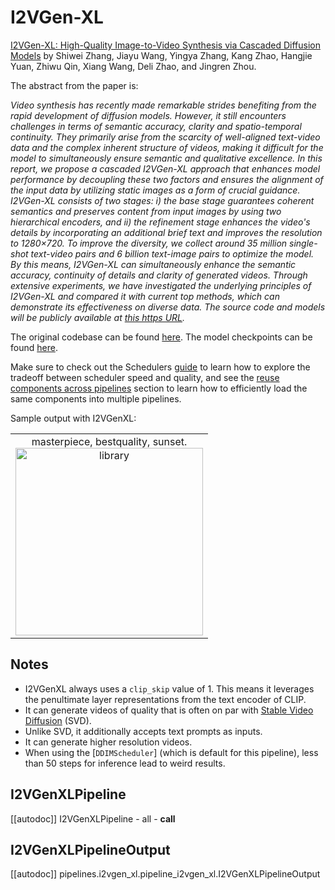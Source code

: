 <!--Copyright 2023 The HuggingFace Team. All rights reserved.

Licensed under the Apache License, Version 2.0 (the "License"); you may not use this file except in compliance with
the License. You may obtain a copy of the License at

http://www.apache.org/licenses/LICENSE-2.0

Unless required by applicable law or agreed to in writing, software distributed under the License is distributed on
an "AS IS" BASIS, WITHOUT WARRANTIES OR CONDITIONS OF ANY KIND, either express or implied. See the License for the
specific language governing permissions and limitations under the License.
-->

# I2VGen-XL

[I2VGen-XL: High-Quality Image-to-Video Synthesis via Cascaded Diffusion Models](https://hf.co/papers/2311.04145.pdf) by Shiwei Zhang, Jiayu Wang, Yingya Zhang, Kang Zhao, Hangjie Yuan, Zhiwu Qin, Xiang Wang, Deli Zhao, and Jingren Zhou.

The abstract from the paper is:

*Video synthesis has recently made remarkable strides benefiting from the rapid development of diffusion models. However, it still encounters challenges in terms of semantic accuracy, clarity and spatio-temporal continuity. They primarily arise from the scarcity of well-aligned text-video data and the complex inherent structure of videos, making it difficult for the model to simultaneously ensure semantic and qualitative excellence. In this report, we propose a cascaded I2VGen-XL approach that enhances model performance by decoupling these two factors and ensures the alignment of the input data by utilizing static images as a form of crucial guidance. I2VGen-XL consists of two stages: i) the base stage guarantees coherent semantics and preserves content from input images by using two hierarchical encoders, and ii) the refinement stage enhances the video's details by incorporating an additional brief text and improves the resolution to 1280×720. To improve the diversity, we collect around 35 million single-shot text-video pairs and 6 billion text-image pairs to optimize the model. By this means, I2VGen-XL can simultaneously enhance the semantic accuracy, continuity of details and clarity of generated videos. Through extensive experiments, we have investigated the underlying principles of I2VGen-XL and compared it with current top methods, which can demonstrate its effectiveness on diverse data. The source code and models will be publicly available at [this https URL](https://i2vgen-xl.github.io/).*

The original codebase can be found [here](https://github.com/ali-vilab/i2vgen-xl/). The model checkpoints can be found [here](https://huggingface.co/ali-vilab/). 

<Tip>

Make sure to check out the Schedulers [guide](../../using-diffusers/schedulers) to learn how to explore the tradeoff between scheduler speed and quality, and see the [reuse components across pipelines](../../using-diffusers/loading#reuse-components-across-pipelines) section to learn how to efficiently load the same components into multiple pipelines.

</Tip>

Sample output with I2VGenXL:

<table>
    <tr>
        <td><center>
        masterpiece, bestquality, sunset.
        <br>
        <img src="https://huggingface.co/datasets/huggingface/documentation-images/resolve/main/diffusers/i2vgen-xl-example.gif"
            alt="library"
            style="width: 300px;" />
        </center></td>
    </tr>
</table>

## Notes

* I2VGenXL always uses a `clip_skip` value of 1. This means it leverages the penultimate layer representations from the text encoder of CLIP.
* It can generate videos of quality that is often on par with [Stable Video Diffusion](../../using-diffusers/svd) (SVD). 
* Unlike SVD, it additionally accepts text prompts as inputs. 
* It can generate higher resolution videos. 
* When using the [`DDIMScheduler`] (which is default for this pipeline), less than 50 steps for inference lead to weird results.

## I2VGenXLPipeline
[[autodoc]] I2VGenXLPipeline
	- all
	- __call__

## I2VGenXLPipelineOutput
[[autodoc]] pipelines.i2vgen_xl.pipeline_i2vgen_xl.I2VGenXLPipelineOutput